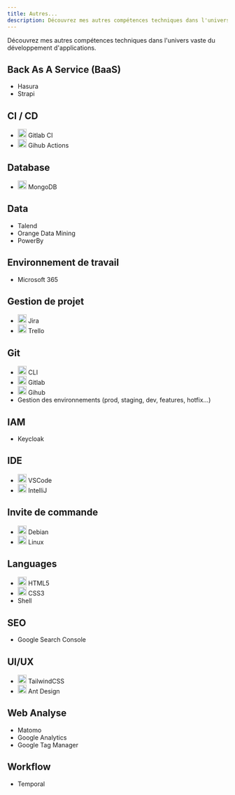 ```yaml
---
title: Autres...
description: Découvrez mes autres compétences techniques dans l'univers vaste du développement d'applications.
---
```


Découvrez mes autres compétences techniques dans l'univers vaste du développement d'applications.

## Back As A Service (BaaS)

-   Hasura
-   Strapi

## CI / CD

-   <img src="https://cdn.jsdelivr.net/gh/devicons/devicon/icons/gitlab/gitlab-original.svg" width="20" /> Gitlab CI
-   <img src="https://cdn.jsdelivr.net/gh/devicons/devicon/icons/github/github-original.svg" width="20" /> Gihub Actions

## Database

-   <img src="https://cdn.jsdelivr.net/gh/devicons/devicon/icons/mongodb/mongodb-original.svg" width="20" /> MongoDB

## Data

-   Talend
-   Orange Data Mining
-   PowerBy

## Environnement de travail

-   Microsoft 365

## Gestion de projet

-   <img src="https://cdn.jsdelivr.net/gh/devicons/devicon/icons/jira/jira-original.svg" width="20" /> Jira
-   <img src="https://cdn.jsdelivr.net/gh/devicons/devicon/icons/trello/trello-original.svg" width="20" /> Trello

## Git

-   <img src="https://cdn.jsdelivr.net/gh/devicons/devicon/icons/git/git-original.svg" width="20" /> CLI
-   <img src="https://cdn.jsdelivr.net/gh/devicons/devicon/icons/gitlab/gitlab-original.svg" width="20" /> Gitlab
-   <img src="https://cdn.jsdelivr.net/gh/devicons/devicon/icons/github/github-original.svg" width="20" /> Gihub
-   Gestion des environnements (prod, staging, dev, features, hotfix...)

## IAM

-   Keycloak

## IDE

-   <img src="https://cdn.jsdelivr.net/gh/devicons/devicon/icons/vscode/vscode-original.svg" width="20" /> VSCode
-   <img src="https://cdn.jsdelivr.net/gh/devicons/devicon/icons/intellij/intellij-original.svg" width="20" /> IntelliJ

## Invite de commande

-   <img src="https://cdn.jsdelivr.net/gh/devicons/devicon/icons/debian/debian-original.svg" width="20" /> Debian
-   <img src="https://cdn.jsdelivr.net/gh/devicons/devicon/icons/linux/linux-original.svg" width="20" /> Linux

## Languages

-   <img src="https://cdn.jsdelivr.net/gh/devicons/devicon/icons/html5/html5-original.svg" width="20" /> HTML5
-   <img src="https://cdn.jsdelivr.net/gh/devicons/devicon/icons/css3/css3-original.svg" width="20" /> CSS3
-   Shell

## SEO

-   Google Search Console

## UI/UX

-   <img src="https://cdn.jsdelivr.net/gh/devicons/devicon/icons/tailwindcss/tailwindcss-original.svg" width="20" /> TailwindCSS
-   <img src="https://cdn.jsdelivr.net/gh/devicons/devicon/icons/antdesign/antdesign-original.svg" width="20" /> Ant Design

## Web Analyse

-   Matomo
-   Google Analytics
-   Google Tag Manager

## Workflow

-   Temporal
